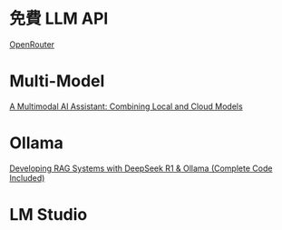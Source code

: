# 免費 LLM API
[OpenRouter](https://medium.com/%40pang2258/openrouter-%E7%B5%B1%E4%B8%80%E7%9A%84-llm-api-%E6%9C%8D%E5%8B%99%E5%B9%B3%E5%8F%B0-%E5%85%8D%E8%B2%BBapi%E4%BD%BF%E7%94%A8%E6%95%99%E5%AD%B8-7f7af1e70b16)

# Multi-Model
[A Multimodal AI Assistant: Combining Local and Cloud Models](https://towardsdatascience.com/a-multimodal-ai-assistant-combining-local-and-cloud-models-2006b2ea0cd9)

# Ollama
[Developing RAG Systems with DeepSeek R1 & Ollama (Complete Code Included)](https://sebastian-petrus.medium.com/developing-rag-systems-with-deepseek-r1-ollama-f2f561cfda97)

# LM Studio


